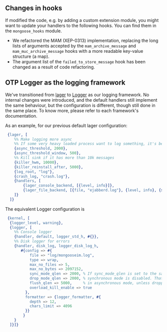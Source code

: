 ## Changes in hooks

If modified the code, e.g. by adding a custom extension module, you might want to update your handlers to the following hooks. You can find them in the `mongoose_hooks` module.

* We refactored the MAM (XEP-0313) implementation, replacing the long lists of arguments accepted by the `mam_archive_message` and `mam_muc_archive_message` hooks with a more readable key-value structure (a map).
* The argument list of the `failed_to_store_message` hook has been changed as a result of code refactoring.

## OTP Logger as the logging framework

We've transitioned from [lager](lager) to [Logger](Logger) as our logging framework.
No internal changes were introduced, and the default handlers still implement the same behaviour,
but the configuration is different, though still done in the same place.
To know more, please refer to each framework's documentation.

As an example, for our previous default lager configuration:
```erlang
 {lager, [
    %% Make logging more async
    %% If some very heavy loaded process want to log something, it's better to not block the process.
    {async_threshold, 2000},
    {async_threshold_window, 500},
    %% Kill sink if it has more than 10k messages
    {killer_hwm, 10000},
    {killer_reinstall_after, 5000},
    {log_root, "log"},
    {crash_log, "crash.log"},
    {handlers, [
        {lager_console_backend, [{level, info}]},
        {lager_file_backend, [{file, "ejabberd.log"}, {level, info}, {size, 2097152}, {date, "$D0"}, {count, 5}]}
    ]}
  ]}
```

The equivalent Logger configuration is
```erlang
 {kernel, [
  {logger_level, warning},
  {logger, [
    %% Console logger
    {handler, default, logger_std_h, #{}},
    %% Disk logger for errors
    {handler, disk_log, logger_disk_log_h,
       #{config => #{
           file => "log/mongooseim.log",
           type => wrap,
           max_no_files => 5,
           max_no_bytes => 2097152,
           sync_mode_qlen => 2000, % If sync_mode_qlen is set to the same value as drop_mode_qlen,
           drop_mode_qlen => 2000, % synchronous mode is disabled. That is, the handler always runs
           flush_qlen => 5000,     % in asynchronous mode, unless dropping or flushing is invoked.
           overload_kill_enable => true
         },
         formatter => {logger_formatter, #{
           depth => 12,
           chars_limit => 4096
         }}
        }
    }
  ]}]}
```

[lager]: https://github.com/erlang-lager/lager
[Logger]: https://erlang.org/doc/apps/kernel/logger_chapter.html
